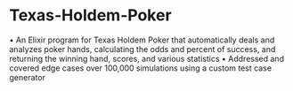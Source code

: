 # Texas-Holdem-Poker

•	An Elixir program for Texas Holdem Poker that automatically deals and analyzes poker hands, calculating the odds and percent of success, and returning the winning hand, scores, and various statistics
•	Addressed and covered edge cases over 100,000 simulations using a custom test case generator
